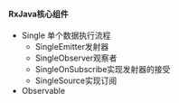 #### RxJava核心组件
* Single 单个数据执行流程
    * SingleEmitter发射器
    * SingleObserver观察者
    * SingleOnSubscribe实现发射器的接受
    * SingleSource实现订阅
* Observable

